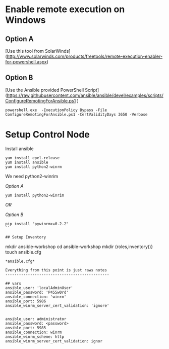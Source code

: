 # Enable remote execution on Windows

## Option A
[Use this tool from SolarWinds] (http://www.solarwinds.com/products/freetools/remote-execution-enabler-for-powershell.aspx)

## Option B
[Use the Ansible provided PowerShell Script] (https://raw.githubusercontent.com/ansible/ansible/devel/examples/scripts/ConfigureRemotingForAnsible.ps1
)
```
powershell.exe  -ExecutionPolicy Bypass -File ConfigureRemotingForAnsible.ps1 -CertValidityDays 3650 -Verbose
```

# Setup Control Node

Install ansible
```
yum install epel-release
yum install ansible
yum install python2-winrm
```

We need python2-winrim 

_Option A_
```
yum install python2-winrim 
```
*OR*

_Option B_

```
pip install "pywinrm>=0.2.2"
``

## Setup Inventory

```
mkdir ansible-workshop
cd ansible-workshop
mkdir {roles,inventory()}
touch ansible.cfg
```
*ansible.cfg*

Everything from this point is just raws notes
----------------------------------------------

## vars
ansible_user: 'localAdminUser'
ansible_password: 'P455w0rd'
ansible_connection: 'winrm'
ansible_port: 5986
ansible_winrm_server_cert_validation: 'ignore'


ansible_user: administrator
ansible_password: <password>
ansible_port: 5985
ansible_connection: winrm
ansible_winrm_scheme: http
ansible_winrm_server_cert_validation: ignor

